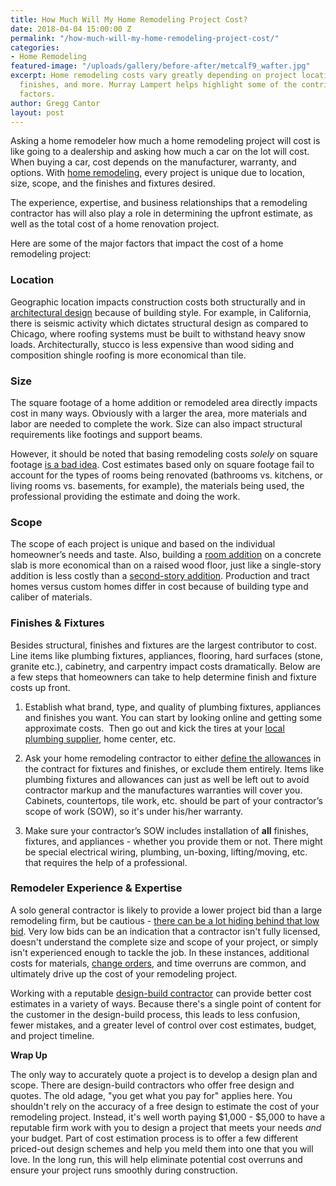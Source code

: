 ```yaml
---
title: How Much Will My Home Remodeling Project Cost?
date: 2018-04-04 15:00:00 Z
permalink: "/how-much-will-my-home-remodeling-project-cost/"
categories:
- Home Remodeling
featured-image: "/uploads/gallery/before-after/metcalf9_wafter.jpg"
excerpt: Home remodeling costs vary greatly depending on project location, size, scope,
  finishes, and more. Murray Lampert helps highlight some of the contributing cost
  factors.
author: Gregg Cantor
layout: post
---
```


Asking a home remodeler how much a home remodeling project will cost is like going to a dealership and asking how much a car on the lot will cost. When buying a car, cost depends on the manufacturer, warranty, and options. With [home remodeling](/san-diego-home-remodel-services), every project is unique due to location, size, scope, and the finishes and fixtures desired.

The experience, expertise, and business relationships that a remodeling contractor has will also play a role in determining the upfront estimate, as well as the total cost of a home renovation project.

Here are some of the major factors that impact the cost of a home remodeling project:

### Location

Geographic location impacts construction costs both structurally and in [architectural design](/san-diego-architectural-design-services) because of building style. For example, in California, there is seismic activity which dictates structural design as compared to Chicago, where roofing systems must be built to withstand heavy snow loads. Architecturally, stucco is less expensive than wood siding and composition shingle roofing is more economical than tile.

### Size

The square footage of a home addition or remodeled area directly impacts cost in many ways. Obviously with a larger the area, more materials and labor are needed to complete the work. Size can also impact structural requirements like footings and support beams.

However, it should be noted that basing remodeling costs _solely_ on square footage [is a bad idea](/why-cost-per-square-foot-doesnt-work-for-home-remodeling-projects/). Cost estimates based only on square footage fail to account for the types of rooms being renovated (bathrooms vs. kitchens, or living rooms vs. basements, for example), the materials being used, the professional providing the estimate and doing the work.

### Scope

The scope of each project is unique and based on the individual homeowner’s needs and taste. Also, building a [room addition](/san-diego-room-additions) on a concrete slab is more economical than on a raised wood floor, just like a single-story addition is less costly than a [second-story addition](/san-diego-second-story-addition). Production and tract homes versus custom homes differ in cost because of building type and caliber of materials.

### Finishes & Fixtures

Besides structural, finishes and fixtures are the largest contributor to cost. Line items like plumbing fixtures, appliances, flooring, hard surfaces (stone, granite etc.), cabinetry, and carpentry impact costs dramatically. Below are a few steps that homeowners can take to help determine finish and fixture costs up front.

1. Establish what brand, type, and quality of plumbing fixtures, appliances and finishes you want. You can start by looking online and getting some approximate costs.  Then go out and kick the tires at your [local plumbing supplier](http://www.ferguson.com), home center, etc.

2. Ask your home remodeling contractor to either [define the allowances](/what-are-home-improvement-contract-allowances/) in the contract for fixtures and finishes, or exclude them entirely. Items like plumbing fixtures and allowances can just as well be left out to avoid contractor markup and the manufactures warranties will cover you. Cabinets, countertops, tile work, etc. should be part of your contractor’s scope of work (SOW), so it's under his/her warranty.

3. Make sure your contractor’s SOW includes installation of **all** finishes, fixtures, and appliances - whether you provide them or not. There might be special electrical wiring, plumbing, un-boxing, lifting/moving, etc. that requires the help of a professional.

### Remodeler Experience & Expertise

A solo general contractor is likely to provide a lower project bid than a large remodeling firm, but be cautious - [there can be a lot hiding behind that low bid](/the-lowest-bid-always-looks-good-but/). Very low bids can be an indication that a contractor isn't fully licensed, doesn't understand the complete size and scope of your project, or simply isn't experienced enough to tackle the job. In these instances, additional costs for materials, [change orders](/the-meaning-of-change-orders-in-home-remodeling/), and time overruns are common, and ultimately drive up the cost of your remodeling project.

Working with a reputable [design-build contractor](/san-diego-design-build-contractors) can provide better cost estimates in a variety of ways. Because there's a single point of content for the customer in the design-build process, this leads to less confusion, fewer mistakes, and a greater level of control over cost estimates, budget, and project timeline.

**Wrap Up**

The only way to accurately quote a project is to develop a design plan and scope. There are design-build contractors who offer free design and quotes. The old adage, "you get what you pay for" applies here. You shouldn't rely on the accuracy of a free design to estimate the cost of your remodeling project. Instead, it's well worth paying $1,000 - $5,000 to have a reputable firm work with you to design a project that meets your needs _and_ your budget. Part of cost estimation process is to offer a few different priced-out design schemes and help you meld them into one that you will love. In the long run, this will help eliminate potential cost overruns and ensure your project runs smoothly during construction.
